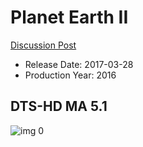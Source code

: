 # Planet Earth II

[Discussion Post](https://www.avsforum.com/threads/bass-eq-for-filtered-movies.2995212/post-56885188)

* Release Date: 2017-03-28
* Production Year: 2016

## DTS-HD MA 5.1

![img 0](https://i.imgur.com/yqdwjcD.jpg)

